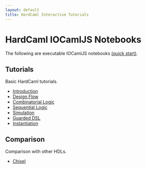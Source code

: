 ```yaml
---
layout: default
title: HardCaml Interactive Tutorials
---
```


# HardCaml IOCamlJS Notebooks

The following are executable IOCamlJS notebooks [(quick start)](quick-start.html).

## Tutorials

Basic HardCaml tutorials.

* [Introduction](introduction.html)
* [Design Flow](design-flow.html)
* [Combinatorial Logic](combinatorial.html)
* [Sequential Logic](sequential.html)
* [Simulation](simulation.html)
* [Guarded DSL](guarded.html)
* [Instantiation](instantiation.html)

## Comparison

Comparison with other HDLs.

* [Chisel](chisel.html)

